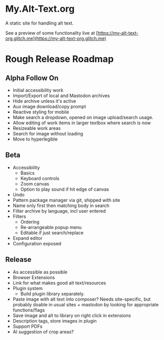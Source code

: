 My.Alt-Text.org
=====

A static site for handling alt text.

See a preview of some functionality live at [https://my-alt-text-org.glitch.me](https://my-alt-text-org.glitch.me)


Rough Release Roadmap
=====================

Alpha Follow On
---------------

- Initial accessibility work
- Import/Export of local and Mastodon archives
- Hide archive unless it's active
- Aux image download/copy prompt
- Reactive styling for mobile
- Make search a dropdown, opened on image upload/search usage. 
- Allow editing of work items in larger textbox where search is now
- Resizeable work areas
- Search for image without loading
- Move to hyperlegible

Beta
----

- Accessibility
   - Basics
   - Keyboard controls
   - Zoom canvas
   - Option to play sound if hit edge of canvas
- Undo
- Pattern package manager via git, shipped with site
- Name only first then matching body in search
- Filter archive by language, incl user entered
- Filters
  - Ordering
  - Re-arrangeable popup menu 
  - Editable if just search/replace
- Expand editor
- Configuration exposed

Release
-------

- As accessible as possible
- Browser Extensions
- Link for what makes good alt text/resources
- Plugin system
   - Build plugin library separately.
- Paste image with alt text into composer? Needs site-specific, but probably doable in usual sites + mastodon by
  looking for appropriate functions/flags
- Save image and alt to library on right click in extensions
- Description tags, store images in plugin
- Support PDFs
- AI suggestion of crop areas?